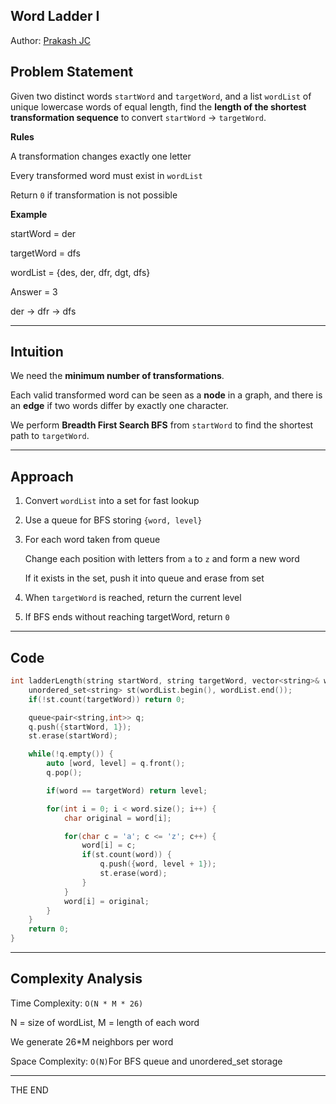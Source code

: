 ## Word Ladder I

Author: [Prakash JC](https://prakash079513.github.io/)

## Problem Statement

Given two distinct words `startWord` and `targetWord`, and a list `wordList` of unique lowercase words of equal length, find the **length of the shortest transformation sequence** to convert `startWord` → `targetWord`.

**Rules**

A transformation changes exactly one letter

Every transformed word must exist in `wordList`

Return `0` if transformation is not possible

**Example**

startWord = der

targetWord = dfs

wordList = {des, der, dfr, dgt, dfs}

Answer = 3

der → dfr → dfs

---

## Intuition

We need the **minimum number of transformations**.

Each valid transformed word can be seen as a **node** in a graph, and there is an **edge** if two words differ by exactly one character.

We perform **Breadth First Search BFS** from `startWord` to find the shortest path to `targetWord`.

---

## Approach

1. Convert `wordList` into a set for fast lookup
2. Use a queue for BFS storing `{word, level}`
3. For each word taken from queue

   Change each position with letters from `a` to `z` and form a new word

   If it exists in the set, push it into queue and erase from set

4. When `targetWord` is reached, return the current level
5. If BFS ends without reaching targetWord, return `0`

---

## Code

```cpp
int ladderLength(string startWord, string targetWord, vector<string>& wordList) {
    unordered_set<string> st(wordList.begin(), wordList.end());
    if(!st.count(targetWord)) return 0;

    queue<pair<string,int>> q;
    q.push({startWord, 1});
    st.erase(startWord);

    while(!q.empty()) {
        auto [word, level] = q.front();
        q.pop();

        if(word == targetWord) return level;

        for(int i = 0; i < word.size(); i++) {
            char original = word[i];

            for(char c = 'a'; c <= 'z'; c++) {
                word[i] = c;
                if(st.count(word)) {
                    q.push({word, level + 1});
                    st.erase(word);
                }
            }
            word[i] = original;
        }
    }
    return 0;
}
```

---

## Complexity Analysis

Time Complexity: `O(N * M * 26)`

N = size of wordList, M = length of each word

We generate 26\*M neighbors per word

Space Complexity: `O(N)`For BFS queue and unordered_set storage

---

THE END
